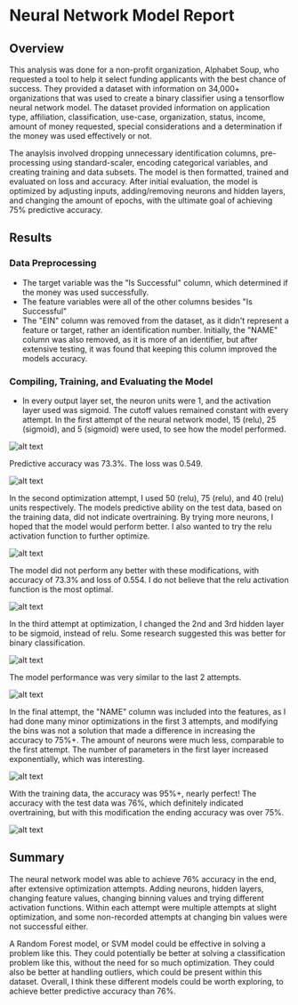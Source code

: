# Neural Network Model Report

## Overview

This analysis was done for a non-profit organization, Alphabet Soup, who requested a tool to help it select funding applicants with the best chance of success. They provided a dataset with information on 34,000+ organizations that was used to create a binary classifier using a tensorflow neural network model. The dataset provided information on application type, affiliation, classification, use-case, organization, status, income, amount of money requested, special considerations and a determination if the money was used effectively or not. 

The anaylsis involved dropping unnecessary identification columns, pre-processing using standard-scaler, encoding categorical variables, and creating training and data subsets. The model is then formatted, trained and evaluated on loss and accuracy. After initial evaluation, the model is optimized by adjusting inputs, adding/removing neurons and hidden layers, and changing the amount of epochs, with the ultimate goal of achieving 75% predictive accuracy. 

## Results

### Data Preprocessing

* The target variable was the "Is Successful" column, which determined if the money was used successfully.
* The feature variables were all of the other columns besides "Is Successful"
* The "EIN" column was removed from the dataset, as it didn't represent a feature or target, rather an identification number. Initially, the "NAME" column was also removed, as it is more of an identifier, but after extensive testing, it was found that keeping this column improved the models accuracy. 

### Compiling, Training, and Evaluating the Model

* In every output layer set, the neuron units were 1, and the activation layer used was sigmoid. The cutoff values remained constant with every attempt. In the first attempt of the neural network model, 15 (relu), 25 (sigmoid), and 5 (sigmoid) were used, to see how the model performed. 

![alt text](image.png)

Predictive accuracy was 73.3%. The loss was 0.549. 

![alt text](image-1.png)

In the second optimization attempt, I used 50 (relu), 75 (relu), and 40 (relu) units respectively. The models predictive ability on the test data, based on the training data, did not indicate overtraining. By trying more neurons, I hoped that the model would perform better. I also wanted to try the relu activation function to further optimize.

![alt text](image-2.png)

The model did not perform any better with these modifications, with accuracy of 73.3% and loss of 0.554. I do not believe that the relu activation function is the most optimal.

![alt text](image-3.png)

In the third attempt at optimization, I changed the 2nd and 3rd hidden layer to be sigmoid, instead of relu. Some research suggested this was better for binary classification. 

![alt text](image-4.png)

The model performance was very similar to the last 2 attempts. 

![alt text](image-5.png)

In the final attempt, the "NAME" column was included into the features, as I had done many minor optimizations in the first 3 attempts, and modifying the bins was not a solution that made a difference in increasing the accuracy to 75%+. The amount of neurons were much less, comparable to the first attempt. The number of parameters in the first layer increased exponentially, which was interesting.

![alt text](image-6.png)

With the training data, the accuracy was 95%+, nearly perfect! The accuracy with the test data was 76%, which definitely indicated overtraining, but with this modification the ending accuracy was over 75%. 

![alt text](image-7.png)

## Summary

The neural network model was able to achieve 76% accuracy in the end, after extensive optimization attempts. Adding neurons, hidden layers, changing feature values, changing binning values and trying different activation functions. Within each attempt were multiple attempts at slight optimization, and some non-recorded attempts at changing bin values were not successful either. 

A Random Forest model, or SVM model could be effective in solving a problem like this. They could potentially be better at solving a classification problem like this, without the need for so much optimization. They could also be better at handling outliers, which could be present within this dataset. Overall, I think these different models could be worth exploring, to achieve better predictive accuracy than 76%. 